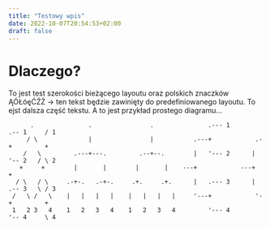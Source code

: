 ```yaml
---
title: "Testowy wpis"
date: 2022-10-07T20:54:53+02:00
draft: false
---
```


# Dlaczego?

To jest test szerokości bieżącego layoutu oraz polskich znaczków ĄÓŁóęĆŹŻ -> ten tekst będzie zawinięty do predefiniowanego layoutu. To ejst dalsza część tekstu.
A to jest przykład prostego diagramu...

```goat
      .               .                .               .--- 1          .-- 1     / 1
     / \              |                |           .---+            .-+         +
    /   \         .---+---.         .--+--.        |   '--- 2      |   '-- 2   / \ 2
   +     +        |       |        |       |    ---+            ---+          +
  / \   / \     .-+-.   .-+-.     .+.     .+.      |   .--- 3      |   .-- 3   \ / 3
 /   \ /   \    |   |   |   |    |   |   |   |     '---+            '-+         +
 1   2 3   4    1   2   3   4    1   2   3   4         '--- 4          '-- 4     \ 4

```

